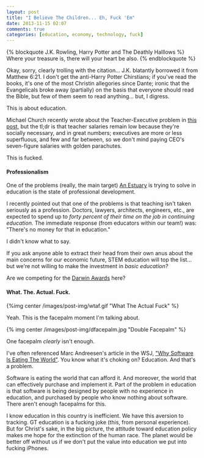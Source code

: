 ```yaml
---
layout: post
title: "I Believe The Children... Eh, Fuck 'Em"
date: 2013-11-15 02:07
comments: true
categories: [education, economy, technology, fuck]
---
```


{% blockquote J.K. Rowling, Harry Potter and The Deathly Halllows %}
Where your treasure is, there will your heart be also.
{% endblockquote %}

Okay, sorry, clearly trolling with the citation... J.K. blatantly borrowed it from Matthew 6:21. I don't get the anti-Harry Potter Chirstians; if you've read the books, it's one of the most Christin allegories since Dante; ironic that the Evangelicals broke away (partially) on the basis that everyone should read the Bible, but few of them seem to read anything... but, I digress.

This is about education.

Michael Church recently wrote about the Teacher-Executive problem in [this post](http://michaelochurch.wordpress.com/2013/11/03/software-engineer-salaries-arent-inflated-at-least-not-for-the-99/), but the tl;dr is that teacher salaries remain low because they're socially necessary, and in great numbers; executives are more or less superfluous, and few and far between, so we don't mind paying CEO's seven-figure salaries with golden parachutes.

This is fucked.

#### Professionalism

One of the problems (really, the main target) [An Estuary](http://anestuary.com) is trying to solve in education is the state of professional development.

I recently pointed out that one of the problems is that teaching isn't taken seriously as a profession. Doctors, lawyers, architects, engineers, etc., are expected to spend up to _forty percent of their time on the job in continuing education._ The immediate response (from educators within our team!) was: "There's no money for that in education."

I didn't know what to say.

If you ask anyone able to extract their head from their own anus about the main concerns for our economic future, STEM education will top the list... but we're not willing to make the investment in _basic education?_

Are we competing for the [Darwin Awards](http://www.darwinawards.com/) here?

#### What. The. Actual. Fuck.

{%img center /images/post-img/wtaf.gif "What The Actual Fuck" %}

Yeah. This is the facepalm moment I'm talking about. 

{% img center /images/post-img/dfacepalm.jpg "Double Facepalm" %}

One facepalm _clearly_ isn't enough.

I've often referenced Marc Andreesen's article in the WSJ, ["Why Software Is Eating The World"](http://online.wsj.com/news/articles/SB10001424053111903480904576512250915629460). You know what it's choking on? Education. And that's a problem.

Software is eating the world that can afford it. And moreover, the world that can effectively purchase and implement it. Part of the problem in education is that software is being designed by people with no experience in education, and purchased by people who know nothing about software. There aren't enough facepalms for this.

I know education in this country is inefficient. We have this aversion to tracking. GT education is a fucking joke (this, from personal experience). But for Christ's sake, in the big picture, the attitude toward education policy makes me hope for the extinction of the human race. The planet would be better off without us if we don't put the value into education we put into fucking iPhones. 
